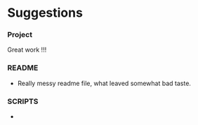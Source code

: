 # Suggestions

### Project
Great work !!!

### README
- Really messy readme file, what leaved somewhat bad taste.

### SCRIPTS
- 
